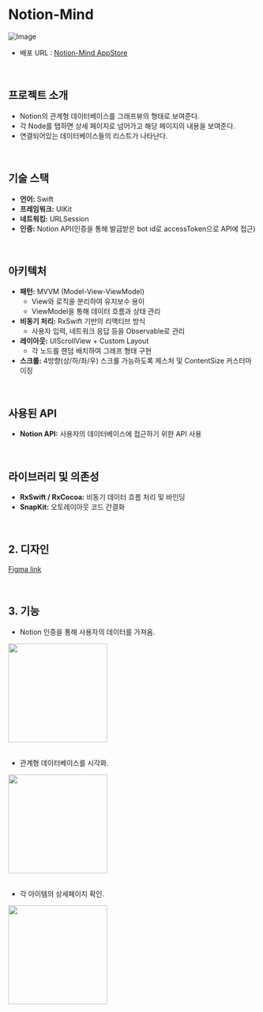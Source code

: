 

# Notion-Mind
![Image](https://github-production-user-asset-6210df.s3.amazonaws.com/63487642/429539302-d03307d3-5a34-41d4-9ec4-29a2168c1ebd.png?X-Amz-Algorithm=AWS4-HMAC-SHA256&X-Amz-Credential=AKIAVCODYLSA53PQK4ZA%2F20250402%2Fus-east-1%2Fs3%2Faws4_request&X-Amz-Date=20250402T145452Z&X-Amz-Expires=300&X-Amz-Signature=71237717f9b404a38b60792f212e7c2001fccd09c9390feacc3a5ec5d387bb4f&X-Amz-SignedHeaders=host)

- 배포 URL : [Notion-Mind AppStore]()

</br>

## 프로젝트 소개
- Notion의 관계형 데이터베이스를 그래프뷰의 형태로 보여준다.
- 각 Node를 탭하면 상세 페이지로 넘어가고 해당 페이지의 내용을 보여준다.
- 연결되어있는 데이터베이스들의 리스트가 나타난다.

</br>

##  기술 스택

- **언어:** Swift
- **프레임워크:** UIKit
- **네트워킹:** URLSession
- **인증:** Notion API(인증을 통해 발급받은 bot id로 accessToken으로 API에 접근)

</br>

##  아키텍처

- **패턴:** MVVM (Model-View-ViewModel)
    - View와 로직을 분리하여 유지보수 용이
    - ViewModel을 통해 데이터 흐름과 상태 관리
- **비동기 처리:** RxSwift 기반의 리액티브 방식
    - 사용자 입력, 네트워크 응답 등을 Observable로 관리
- **레이아웃:** UIScrollView + Custom Layout
    - 각 노드를 랜덤 배치하여 그래프 형태 구현
- **스크롤:** 4방향(상/하/좌/우) 스크롤 가능하도록 제스처 및 ContentSize 커스터마이징

</br>


##  사용된 API

- **Notion API:** 사용자의 데이터베이스에 접근하기 위한 API 사용

</br>

##  라이브러리 및 의존성

- **RxSwift / RxCocoa:** 비동기 데이터 흐름 처리 및 바인딩
- **SnapKit:** 오토레이아웃 코드 간결화

</br>

## 2. 디자인
[Figma link](https://www.figma.com/design/ueIXatxFPZVghTQUWHrMRv/notion-mind?node-id=0-1&p=f&t=CmTskKT6zOVqRJkB-0)



</br>

## 3. 기능

- Notion 인증을 통해 사용자의 데이터를 가져옴.

<div>
  <img width="200" src="https://github-production-user-asset-6210df.s3.amazonaws.com/63487642/428424659-566dde71-941e-4bbc-b950-3455f4171ecb.PNG?X-Amz-Algorithm=AWS4-HMAC-SHA256&X-Amz-Credential=AKIAVCODYLSA53PQK4ZA%2F20250330%2Fus-east-1%2Fs3%2Faws4_request&X-Amz-Date=20250330T200314Z&X-Amz-Expires=300&X-Amz-Signature=6de6bbdfdf65e575d7639989fe5125622f0939186c0465f1f4f8aefd3a7d3a08&X-Amz-SignedHeaders=host" />
</div>

</br>

- 관계형 데이터베이스를 시각화.


<div>
  <img width="200" src="https://github-production-user-asset-6210df.s3.amazonaws.com/63487642/429539704-d72bce38-ac8a-4fc0-bdc5-ca77b6b9eaf6.PNG?X-Amz-Algorithm=AWS4-HMAC-SHA256&X-Amz-Credential=AKIAVCODYLSA53PQK4ZA%2F20250402%2Fus-east-1%2Fs3%2Faws4_request&X-Amz-Date=20250402T145548Z&X-Amz-Expires=300&X-Amz-Signature=c6726f8bf6eb1520c314f185b6f32a071096156944c8fe0758e7fa4b621506ab&X-Amz-SignedHeaders=host" />
</div>

</br>

- 각 아이템의 상세페이지 확인.

<div>
  <img width="200" src="https://github-production-user-asset-6210df.s3.amazonaws.com/63487642/429540056-87152b5e-531f-4b23-a0e5-9407e4542760.PNG?X-Amz-Algorithm=AWS4-HMAC-SHA256&X-Amz-Credential=AKIAVCODYLSA53PQK4ZA%2F20250402%2Fus-east-1%2Fs3%2Faws4_request&X-Amz-Date=20250402T145622Z&X-Amz-Expires=300&X-Amz-Signature=7faaeb0c4ed43773a544015dc41c5d9be4a0d2928eaf62260083cb7631296827&X-Amz-SignedHeaders=host" />
</div>

</br>



